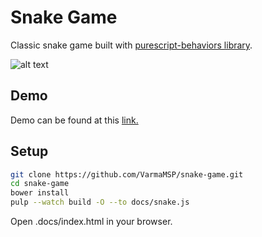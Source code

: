 # Snake Game
 Classic snake game built with [purescript-behaviors library](https://github.com/paf31/purescript-behaviors).

![alt text](https://raw.githubusercontent.com/VarmaMSP/snake-game/master/gameplay.gif "Gameplay")

## Demo
 Demo can be found at this [link.](https://varmamsp.github.io/snake-game/)

## Setup
```sh
git clone https://github.com/VarmaMSP/snake-game.git
cd snake-game
bower install
pulp --watch build -O --to docs/snake.js
```
Open .docs/index.html in your browser.
